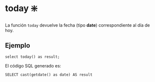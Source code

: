 ﻿---
SidebarGroup: "index-date-functions"
Autogenerated: true
---

# today ❇️

La función `today` devuelve la fecha (tipo **date**) correspondiente al día de hoy.


## Ejemplo

```
select today() as result;
```

El código SQL generado es:

```
SELECT cast(getdate() as date) AS result
```

